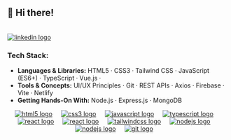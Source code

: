 ## 👋 Hi there!

</br>

<div align="left" dir="auto">
  <a href="https://linkedin.com/in/houssamouhra" rel="nofollow">
    <img src="https://camo.githubusercontent.com/d480ac2d833f4b1e67b1e4bcad44248aa117f7cbcdd2eb55320b47a40b068a40/68747470733a2f2f696d672e736869656c64732e696f2f7374617469632f76313f6d6573736167653d4c696e6b6564496e266c6f676f3d6c696e6b6564696e266c6162656c3d26636f6c6f723d303037374235266c6f676f436f6c6f723d7768697465266c6162656c436f6c6f723d267374796c653d666c6174" height="40" alt="linkedin logo" data-canonical-src="https://img.shields.io/static/v1?message=LinkedIn&amp;logo=linkedin&amp;label=&amp;color=0077B5&amp;logoColor=white&amp;labelColor=&amp;style=flat" style="max-width: 100%; height: auto; max-height: 40px;">
  </a>
</div>

### Tech Stack:

- **Languages & Libraries:** HTML5 · CSS3 · Tailwind CSS · JavaScript (ES6+) · TypeScript · Vue.js · 
- **Tools & Concepts:** UI/UX Principles · Git · REST APIs · Axios · Firebase · Vite · Netlify
- **Getting Hands-On With:** Node.js · Express.js · MongoDB 

<div align="center" dir="auto">
  <a
    target="_blank"
    rel="noopener noreferrer nofollow"
    href="https://developer.mozilla.org/en-US/docs/Web/HTML"
    ><img
      src="https://cdn.jsdelivr.net/gh/devicons/devicon/icons/html5/html5-original.svg"
      height="40"
      alt="html5 logo"
      data-canonical-src="https://cdn.jsdelivr.net/gh/devicons/devicon/icons/html5/html5-original.svg"
      style="max-width: 100%; height: auto; max-height: 40px"
  /></a>
  <a target="_blank" rel="noopener noreferrer" href=""
    ><img width="12" style="max-width: 100%"
  /></a>
  <a
    target="_blank"
    rel="noopener noreferrer nofollow"
    href="https://developer.mozilla.org/en-US/docs/Web/CSS"
    ><img
      src="https://cdn.jsdelivr.net/gh/devicons/devicon/icons/css3/css3-original.svg"
      height="40"
      alt="css3 logo"
      data-canonical-src="https://cdn.jsdelivr.net/gh/devicons/devicon/icons/css3/css3-original.svg"
      style="max-width: 100%; height: auto; max-height: 40px"
  /></a>
  <a target="_blank" rel="noopener noreferrer" href=""
    ><img width="12" style="max-width: 100%"
  /></a>
  <a
    target="_blank"
    rel="noopener noreferrer nofollow"
    href="https://developer.mozilla.org/en-US/docs/Web/JavaScript"
    ><img
      src="https://cdn.jsdelivr.net/gh/devicons/devicon/icons/javascript/javascript-original.svg"
      height="40"
      alt="javascript logo"
      data-canonical-src="https://cdn.jsdelivr.net/gh/devicons/devicon/icons/javascript/javascript-original.svg"
      style="max-width: 100%; height: auto; max-height: 40px"
  /></a>
  <a target="_blank" rel="noopener noreferrer" href=""
    ><img width="12" style="max-width: 100%"
  /></a>
  <a
    target="_blank"
    rel="noopener noreferrer nofollow"
    href="https://www.typescriptlang.org/"
    ><img
      src="https://cdn.jsdelivr.net/gh/devicons/devicon/icons/typescript/typescript-original.svg"
      height="40"
      alt="typescript logo"
      data-canonical-src="https://cdn.jsdelivr.net/gh/devicons/devicon/icons/typescript/typescript-original.svg"
      style="max-width: 100%; height: auto; max-height: 40px"
  /></a>
  <a target="_blank" rel="noopener noreferrer" href=""
    ><img width="12" style="max-width: 100%"
  /></a>
  <a
    target="_blank"
    rel="noopener noreferrer nofollow"
    href="https://react.dev/"
    ><img
      src="https://cdn.jsdelivr.net/gh/devicons/devicon/icons/react/react-original.svg"
      height="40"
      alt="react logo"
      data-canonical-src="https://cdn.jsdelivr.net/gh/devicons/devicon/icons/react/react-original.svg"
      style="max-width: 100%; height: auto; max-height: 40px"
  /></a>
  <a target="_blank" rel="noopener noreferrer" href=""
    ><img width="12" style="max-width: 100%"
  /></a>
  <a
    target="_blank"
    rel="noopener noreferrer nofollow"
    href="https://vuejs.org/"
    ><img
      src="https://cdn.jsdelivr.net/gh/devicons/devicon@v2.17.0/icons/vuejs/vuejs-original.svg"
      height="40"
      alt="react logo"
      data-canonical-src="https://cdn.jsdelivr.net/gh/devicons/devicon@v2.17.0/icons/vuejs/vuejs-original.svg"
      style="max-width: 100%; height: auto; max-height: 40px"
  /></a>
  <a target="_blank" rel="noopener noreferrer" href=""
    ><img width="12" style="max-width: 100%"
  /></a>
  <a
    target="_blank"
    rel="noopener noreferrer nofollow"
    href="https://tailwindcss.com/"
    ><img
      src="https://cdn.jsdelivr.net/gh/devicons/devicon@v2.17.0/icons/tailwindcss/tailwindcss-original.svg"
      height="40"
      alt="tailwindcss logo"
      data-canonical-src="https://cdn.jsdelivr.net/gh/devicons/devicon@v2.17.0/icons/tailwindcss/tailwindcss-original.svg"
      style="max-width: 100%; height: auto; max-height: 40px"
  /></a>
  <a target="_blank" rel="noopener noreferrer" href=""
    ><img width="12" style="max-width: 100%"
  /></a>
  <a
    target="_blank"
    rel="noopener noreferrer nofollow"
    href="https://nodejs.org/en"
    ><img
      src="https://cdn.jsdelivr.net/gh/devicons/devicon/icons/nodejs/nodejs-original.svg"
      height="40"
      alt="nodejs logo"
      data-canonical-src="https://cdn.jsdelivr.net/gh/devicons/devicon/icons/nodejs/nodejs-original.svg"
      style="max-width: 100%; height: auto; max-height: 40px"
  /></a>
  <a target="_blank" rel="noopener noreferrer" href=""
    ><img width="12" style="max-width: 100%"
  /></a>
  <a
    target="_blank"
    rel="noopener noreferrer nofollow"
    href="https://firebase.google.com/"
    ><img
      src="https://github.com/user-attachments/assets/d2fbd060-f838-4a7a-ad42-34c80b8e2a98"
      height="40"
      alt="nodejs logo"
      data-canonical-src="https://github.com/user-attachments/assets/d2fbd060-f838-4a7a-ad42-34c80b8e2a98"
      style="max-width: 100%; height: auto; max-height: 40px"
  /></a>
  <a target="_blank" rel="noopener noreferrer" href=""
    ><img width="12" style="max-width: 100%"
  /></a>
  <a
    target="_blank"
    rel="noopener noreferrer nofollow"
    href="https://git-scm.com/"
    ><img
      src="https://cdn.jsdelivr.net/gh/devicons/devicon/icons/git/git-original.svg"
      height="40"
      alt="git logo"
      data-canonical-src="https://cdn.jsdelivr.net/gh/devicons/devicon/icons/git/git-original.svg"
      style="max-width: 100%; height: auto; max-height: 40px"
  /></a>
  <a target="_blank" rel="noopener noreferrer" href=""
    ><img width="12" style="max-width: 100%"
  /></a>
</div>


